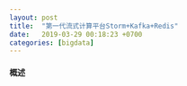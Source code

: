 ```yaml
---
layout: post
title:  "第一代流式计算平台Storm+Kafka+Redis"
date:   2019-03-29 00:18:23 +0700
categories: [bigdata]
---
```


#### 概述

